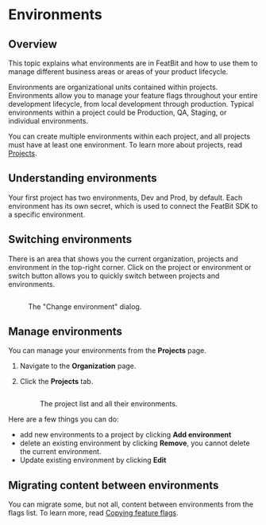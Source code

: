 # Environments

## Overview

This topic explains what environments are in FeatBit and how to use them to manage different business areas or areas of your product lifecycle.

Environments are organizational units contained within projects. Environments allow you to manage your feature flags throughout your entire development lifecycle, from local development through production. Typical environments within a project could be Production, QA, Staging, or individual environments.

You can create multiple environments within each project, and all projects must have at least one environment. To learn more about projects, read [Projects](projects.md).

## Understanding environments

Your first project has two environments, Dev and Prod, by default. Each environment has its own secret, which is used to connect the FeatBit SDK to a specific environment.

## Switching environments

There is an area that shows you the current organization, projects and environment in the top-right corner. Click on the project or environment or switch button allows you to quickly switch between projects and environments.

<figure><img src="../../.gitbook/assets/switch-env.png" alt=""><figcaption><p>The "Change environment" dialog.</p></figcaption></figure>

## Manage environments

You can manage your environments from the **Projects** page.

1. Navigate to the **Organization** page.
2.  Click the **Projects** tab.

    <figure><img src="../../.gitbook/assets/projects.png" alt=""><figcaption><p>The project list and all their environments.</p></figcaption></figure>

Here are a few things you can do:

* add new environments to a project by clicking **Add environment**
* delete an existing environment by clicking **Remove**, you cannot delete the current environment.
* Update existing environment by clicking **Edit**

## Migrating content between environments <a href="#migrating-content-between-environments" id="migrating-content-between-environments"></a>

You can migrate some, but not all, content between environments from the flags list. To learn more, read [Copying feature flags](the-flags-list.md#copying-feature-flags).
